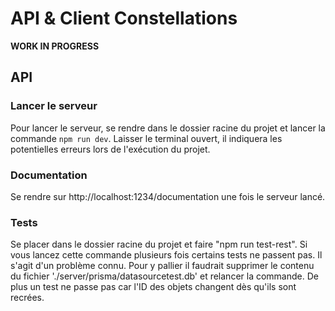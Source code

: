 # API & Client Constellations
**WORK IN PROGRESS**

## API
### Lancer le serveur
Pour lancer le serveur, se rendre dans le dossier racine du projet et lancer la commande ```npm run dev```.
Laisser le terminal ouvert, il indiquera les potentielles erreurs lors de l'exécution du projet.


### Documentation
Se rendre sur http://localhost:1234/documentation une fois le serveur lancé.

### Tests
Se placer dans le dossier racine du projet et faire "npm run test-rest".
Si vous lancez cette commande plusieurs fois certains tests ne passent pas.
Il s'agit d'un problème connu. Pour y pallier il faudrait supprimer le contenu du fichier './server/prisma/datasourcetest.db' et relancer la commande.
De plus un test ne passe pas car l'ID des objets changent dès qu'ils sont recrées.

